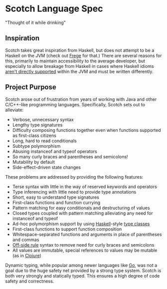 # Scotch Language Spec

"Thought of it while drinking"

## Inspiration

Scotch takes great inspiration from Haskell, but does not attempt to be a Haskell
on the JVM (check out [Frege](https://github.com/Frege/frege) for that.) There are
several reasons for this, primarily to maintain accessibility to the average developer,
but especially to allow breakage from Haskell in cases where Haskell idioms
[aren't directly supported](http://fregepl.blogspot.com/2013/03/adding-concurrency-to-frege-part-ii.html)
within the JVM and must be written differently.

## Project Purpose

Scotch arose out of frustration from years of working with Java and other
C/C++-like programming languages. Specifically, Scotch sets out to alleviate:

- Verbose, unnecessary syntax
- Lengthy type signatures
- Difficulty composing functions together even when functions supported as first-class citizens
- Long, hard to read conditionals
- Subtype polymorphism
- Abusing instanceof and typeof operators
- So many curly braces and parentheses and semicolons!
- Mutability by default
- Side-effect-driven state changes

These problems are addressed by providing the following features:

- Terse syntax with little in the way of reserved keywords and operators
- Type inferencing with little need to provide type annotations
- Short, easy to understand type signatures
- First-class functions and function currying
- Pattern matching for easy conditionals and destructuring of values
- Closed types coupled with pattern matching alleviating any need for instanceof and typeof
- Ad-hoc polymorphism support by using [Haskell](http://www.haskell.org)-style [type classes](http://learnyouahaskell.com/types-and-typeclasses)
- First-class functions to support function composition
- Whitespace-separated functions and arguments in place of parentheses and commas
- [Off-side rule](http://en.wikipedia.org/wiki/Off-side_rule) syntax to remove need for curly braces and semicolons
- All values are immutable, special references to values may be mutable (as in [Clojure](http://blog.jayfields.com/2011/04/clojure-state-management.html))

Dynamic typing, while popular among newer languages like [Go](https://golang.org/),
was not a goal due to the huge safety net provided by a strong type system. Scotch
is both very strongly and statically typed. This ensures a high degree of code safety
and correctness.
